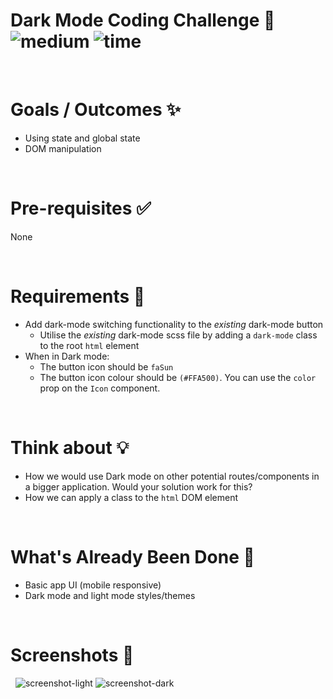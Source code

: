 # Dark Mode Coding Challenge 🌙 &nbsp; ![medium](https://img.shields.io/badge/-Medium-yellow) ![time](https://img.shields.io/badge/%E2%8F%B0-30m-blue)

&nbsp;

# Goals / Outcomes ✨

- Using state and global state
- DOM manipulation

&nbsp;

# Pre-requisites ✅

None

&nbsp;

# Requirements 📖

- Add dark-mode switching functionality to the _existing_ dark-mode button
  - Utilise the _existing_ dark-mode scss file by adding a `dark-mode` class to the root `html` element
- When in Dark mode:
  - The button icon should be `faSun`
  - The button icon colour should be `(#FFA500)`. You can use the `color` prop on the `Icon` component.

&nbsp;

# Think about 💡

- How we would use Dark mode on other potential routes/components in a bigger application. Would your solution work for this?
- How we can apply a class to the `html` DOM element

&nbsp;

# What's Already Been Done 🏁

- Basic app UI (mobile responsive)
- Dark mode and light mode styles/themes

&nbsp;

# Screenshots 🌄

&nbsp;
![screenshot-light](https://puu.sh/Fq13d/04a9e5ad48.png)
![screenshot-dark](https://puu.sh/Fq132/caa2fa0c6d.png)
